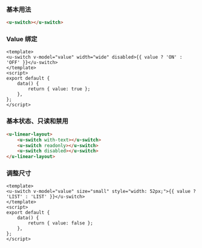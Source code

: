 ### 基本用法

``` html
<u-switch></u-switch>
```

### Value 绑定

``` vue
<template>
<u-switch v-model="value" width="wide" disabled>{{ value ? 'ON' : 'OFF' }}</u-switch>
</template>
<script>
export default {
    data() {
        return { value: true };
    },
};
</script>
```

### 基本状态、只读和禁用

``` html
<u-linear-layout>
    <u-switch with-text></u-switch>
    <u-switch readonly></u-switch>
    <u-switch disabled></u-switch>
</u-linear-layout>
```

### 调整尺寸

``` vue
<template>
<u-switch v-model="value" size="small" style="width: 52px;">{{ value ? 'LIST' : 'LIST' }}</u-switch>
</template>
<script>
export default {
    data() {
        return { value: false };
    },
};
</script>
```
